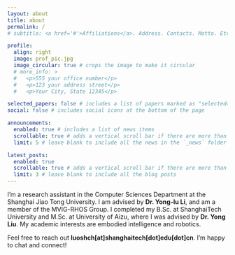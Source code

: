 ```yaml
---
layout: about
title: about
permalink: /
# subtitle: <a href='#'>Affiliations</a>. Address. Contacts. Motto. Etc.

profile:
  align: right
  image: prof_pic.jpg
  image_circular: true # crops the image to make it circular
  # more_info: >
  #   <p>555 your office number</p>
  #   <p>123 your address street</p>
  #   <p>Your City, State 12345</p>

selected_papers: false # includes a list of papers marked as "selected={true}"
social: false # includes social icons at the bottom of the page

announcements:
  enabled: true # includes a list of news items
  scrollable: true # adds a vertical scroll bar if there are more than 3 news items
  limit: 5 # leave blank to include all the news in the `_news` folder

latest_posts:
  enabled: true
  scrollable: true # adds a vertical scroll bar if there are more than 3 new posts items
  limit: 3 # leave blank to include all the blog posts
---
```


I’m a research assistant in the Computer Sciences Department at the Shanghai Jiao Tong University. I am advised by **Dr. Yong-lu Li**, and am a member of the MVIG-RHOS Group. I completed my B.Sc. at ShanghaiTech University and M.Sc. at University of Aizu, where I was advised by **Dr. Yong Liu**. My academic interests are embodied intelligence and robotics.

 Feel free to reach out **luoshch[at]shanghaitech[dot]edu[dot]cn**. I’m happy to chat and connect!
